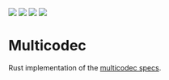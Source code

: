 [![](https://img.shields.io/badge/made%20by-Cryptid%20Technologies-gold.svg?style=flat-square)][CRYPTID]
[![](https://img.shields.io/badge/project-provenance-purple.svg?style=flat-square)][PROVENANCE]
[![](https://img.shields.io/badge/project-multiformats-blue.svg?style=flat-square)][MULTIFORMATS]
![](https://github.com/cryptidtech/multicodec/actions/workflows/rust.yml/badge.svg)

# Multicodec

Rust implementation of the [multicodec specs][MULTICODEC].

[CRYPTID]: https://cryptid.tech/
[PROVENANCE]: https://github.com/cryptidtech/provenance-specifications/
[MULTIFORMATS]: https://github.com/multiformats/multiformats/
[MULTICODEC]: https://github.com/multiformats/multicodec
